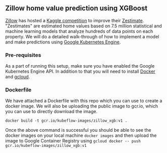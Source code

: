 ## Zillow home value prediction using XGBoost

[Zillow](https://www.zillow.com/) has hosted a [Kaggle
competition](https://www.kaggle.com/c/zillow-prize-1) to improve their
[Zestimate](https://www.zillow.com/zestimate/). "Zestimates" are estimated home
values based on 7.5 million statistical and machine learning models that
analyze hundreds of data points on each property. We will do a detailed
walk-through of how to implement a model and make predictions using [Google Kubernetes Engine](https://cloud.google.com/kubernetes-engine/).

### Pre-requisites

As a part of running this setup, make sure you have enabled the Google
Kubernetes Engine API. In addition to that you will need to install
[Docker](https://docs.docker.com/install/) and [gcloud](https://cloud.google.com/sdk/downloads).

### Dockerfile
We have attached a Dockerfile with this repo which you can use to create a
docker image. We will also be uploading the public image to gcr.io, which you can use to
directly download the image.

```
docker build -t gcr.io/kubeflow-images/zillow_xgb:v1 .
```

Once the above command is successful you should be able to see the docker
images on your local machine `docker images` and then upload the image to
Google Container Registry using `gcloud docker -- push
gcr.io/kubeflow-images/zillow_xgb:v1`
